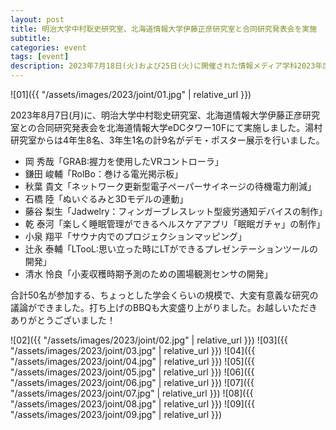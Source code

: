 ```yaml
---
layout: post
title: 明治大学中村聡史研究室、北海道情報大学伊藤正彦研究室と合同研究発表会を実施
subtitle: 
categories: event
tags: [event]
description: 2023年7月18日(火)および25日(火)に開催された情報メディア学科2023年度卒業研究企画発表会で4年生8名が発表しました。
---
```

![01]({{ "/assets/images/2023/joint/01.jpg" | relative_url }})

2023年8月7日(月)に、明治大学中村聡史研究室、北海道情報大学伊藤正彦研究室との合同研究発表会を北海道情報大学eDCタワー10Fにて実施しました。湯村研究室からは4年生8名、3年生1名の計9名がデモ・ポスター展示を行いました。

- 岡 秀哉「GRAB:握力を使用したVRコントローラ」
- 鎌田 峻輔「RolBo：巻ける電光掲示板」
- 秋葉 貴文「ネットワーク更新型電子ペーパーサイネージの待機電力削減」
- 石橋 陸「ぬいぐるみと3Dモデルの連動」
- 藤谷 梨生「Jadwelry：フィンガーブレスレット型疲労通知デバイスの制作」
- 乾 泰河「楽しく睡眠管理ができるヘルスケアアプリ「眠眠ガチャ」の制作」
- 小泉 翔平「サウナ内でのプロジェクションマッピング」
- 辻永 泰輔「LTooL:思い立った時にLTができるプレゼンテーションツールの開発」
- 清水 怜良「小麦収穫時期予測のための圃場観測センサの開発」

合計50名が参加する、ちょっとした学会くらいの規模で、大変有意義な研究の議論ができました。打ち上げのBBQも大変盛り上がりました。お越しいただきありがとうございました！

![02]({{ "/assets/images/2023/joint/02.jpg" | relative_url }})
![03]({{ "/assets/images/2023/joint/03.jpg" | relative_url }})
![04]({{ "/assets/images/2023/joint/04.jpg" | relative_url }})
![05]({{ "/assets/images/2023/joint/05.jpg" | relative_url }})
![06]({{ "/assets/images/2023/joint/06.jpg" | relative_url }})
![07]({{ "/assets/images/2023/joint/07.jpg" | relative_url }})
![08]({{ "/assets/images/2023/joint/08.jpg" | relative_url }})
![09]({{ "/assets/images/2023/joint/09.jpg" | relative_url }})

